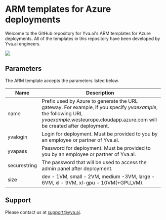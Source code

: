 # ARM templates for Azure deployments

Welcome to the GitHub repository for Yva.ai's ARM templates for Azure deployments. All of the templates in this repository have been developed by Yva.ai engineers.

<a href="https://portal.azure.com/#create/Microsoft.Template/uri/https%3A%2F%2Fraw.githubusercontent.com%2Fyva%2Farm%2Fmaster%2Fazuredeploy.json" target="_blank"><img src="https://azuredeploy.net/deploybutton.svg"/></a>

## Parameters

The ARM template accepts the parameters listed below.

Name | Description
--- | ---
name | Prefix used by Azure to generate the URL gateway. For example, if you specify _yvaexample_, the following URL _yvaexample_.westeurope.cloudapp.azure.com will be created after deployment.
yvalogin | Login for deployment. Must be provided to you by an employee or partner of Yva.ai.
yvapass | Password for deployment. Must be provided to you by an employee or partner of Yva.ai.
securestring | The password that will be used to access the admin panel after deployment.
size | dev - 1VM, small - 2VM, medium -3VM, large - 6VM, xl - 9VM, xl-gpu - 10VM(+GPU_VM).

## Support

Please contact us at [support@yva.ai](mailto:support@yva.ai).
